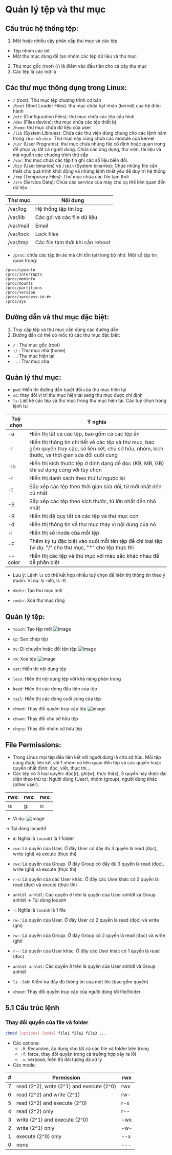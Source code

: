 # Quản lý tệp và thư mục

## Cấu trúc hệ thống tệp: 
1. Một hoặc nhiều cây phân cấp thư mục và các tệp
- Tệp nhóm các bit
- Một thư mục dùng để tạo nhóm các tệp dữ liệu và thư mục

2. Thư mục gốc (root) (/) là điểm vào đầu tiên cho cả cây thư mục
3. Các tệp là các nút lá

## Các thư mục thông dụng trong Linux: 
- `/` (root): Thư mục tệp chương trình cơ bản
- `/boot` (Boot Loader Files): thư mục chứa hạt nhân (kernel) của hệ điều hành
- `/etc` (Configuration Files): thư mục chứa các tệp cấu hình
- `/dev` (Files device): thư mục chứa các tệp thiết bị
- `/home`: thư mục chứa dữ liệu của user
- `/lib` (System Libraies): Chứa các thư viện dùng chung cho các lệnh nằm trong `/bin` và `sbin`. Thư mục này cũng chứa các module của kernel
- `/usr` (User Programs): thư mục chứa những file cố định hoặc quan trọng để phục vụ tất cả người dùng. Chứa các ứng dụng, thư viện, tài liệu và mã nguồn các chương trình thứ cấp
- `/var`: thư mục chứa các tập tin ghi các số liệu biến đổi.
- `/bin` (User binaries) và `/sbin` (System binaries): Chứa những file cần thiết cho quá trình khởi động và những lệnh thiết yếu để duy trì hệ thống
- `/tmp` (Temporary Files): Thư mục chứa các file tạm thời
- `/srv` (Service Data): Chứa các service của máy chủ cụ thể liên quan đến dữ liệu

|Thư mục|Nội dung|
|---|---|
|/var/log|Hệ thống tập tin log|
|/var/lib|Các gói và các file dữ liệu|
|/var/mail|Email|
|/var/lock|Lock files|
|/var/tmp|Các file tạm thời khi cần reboot|
- `/proc`: chứa các tập tin ảo mà chỉ tồn tại trong bộ nhớ. Một số tập tin quan trọng:
```
/proc/cpuinfo
/proc/interrupts
/proc/meminfo
/proc/mounts
/proc/partitions
/proc/version
/proc/<process-id-#>
/proc/sys
```

## Đường dẫn và thư mục đặc biệt:
1. Truy cập tệp và thư mục cần dùng các đường dẫn
2. Đường dẫn có thể có mốc từ các thư mục đặc biệt:
- `/` : Thư mục gốc (root)
- `~/` : Thư mục nhà (home)
- `.` : Thư mục hiện tại
- `..` : Thư mục cha

## Quản lý thư mục: 
- `pwd`: Hiển thị đường dẫn tuyệt đối của thư mục hiện tại
- `cd`: thay đổi vị trí thư mục hiện tại sang thư mục được chỉ định
- `ls`: Liệt kê các tệp và thư mục trong thư mục hiện tại. Các tuỳ chọn trong lệnh ls:

|Tuỳ chọn|Ý nghĩa|
|----|----|
|-a|Hiển thị tất cả các tệp, bao gồm cả các tệp ẩn|
|-l|Hiển thị thông tin chi tiết về các tệp và thư mục, bao gồm quyền truy cập, số liên kết, chủ sở hữu, nhóm, kích thước, và thời gian sửa đổi cuối cùng|
|-lh|Hiển thị kích thước tệp ở định dạng dễ đọc (KB, MB, GB) khi sử dụng cùng với tùy chọn|
|-r|Hiển thị danh sách theo thứ tự ngược lại|
|-t|Sắp xếp các tệp theo thời gian sửa đổi, từ mới nhất đến cũ nhất|
|-S|Sắp xếp các tệp theo kích thước, từ lớn nhất đến nhỏ nhất|
|-R|Hiển thị đệ quy tất cả các tệp và thư mục con|
|-d|Hiển thị thông tin về thư mục thay vì nội dung của nó|
|-i|Hiển thị số inode của mỗi tệp|
|-F|Thêm ký tự đặc biệt vào cuối mỗi tên tệp để chỉ loại tệp (ví dụ: "/" cho thư mục, "*" cho tệp thực thi|
|--color|Hiển thị các tệp và thư mục với màu sắc khác nhau để dễ phân biệt|
  - Lưu ý: Lệnh `ls` có thể kết hợp nhiều tuỳ chọn để hiển thị thông tin theo ý muốn. Ví dụ: ls -alh, ls -lt

- `mkdir`: Tạo thư mục mới
- `rmdir`: Xoá thư mục rỗng

## Quản lý tệp:
- `touch`: Tạo tệp mới
![image](https://github.com/user-attachments/assets/f4e7053a-5afb-4df9-9cd6-70b62f99a429)

- `cp`: Sao chép tệp
- `mv`: Di chuyển hoặc đổi tên tệp
![image](https://github.com/user-attachments/assets/bfb578d2-0eaf-409c-8c74-22337d357b0f)

- `rm`: Xoá tệp
![image](https://github.com/user-attachments/assets/f543458f-0dfa-4b9f-8fbb-fe1562104226)

- `cat`: Hiển thị nội dung tệp
- `less`: Hiển thị nội dung tệp với khả năng phân trang
- `head`: Hiển thị các dòng đầu tiên của tệp
- `tail`: Hiển thị các dòng cuối cùng của tệp
- `chmod`: Thay đổi quyền truy cập tệp
![image](https://github.com/user-attachments/assets/3a89a7c5-8068-43cd-ba16-bb80735f1369)

- `chown`: Thay đổi chủ sở hữu tệp
- `chgrp`: Thay đổi nhóm sở hữu tệp

## File Permissions:
- Trong Linux mọi tệp đều liên kết với người dùng là chủ sở hũu. Mỗi tệp cũng được liên kết với 1 nhóm có liên quan đến tệp và các quyền hoặc quyền nhất định: đọc, viết, thực thi...
- Các tệp có 3 loại quyền: đọc(r), ghi(w), thực thi(x). 3 quyền này được đại diện theo thứ tự: Người dùng (User), nhóm (group), người dùng khác (other user).

|rwx: |rwx: |rwx:|
|---|---|---|
|u: |g:|o:|
- Ví dụ:
![image](https://github.com/user-attachments/assets/37d02fc4-d680-402d-a307-fc17f49cb75a)


-> Tại dòng locanh1
- `d`: Nghĩa là `locanh1` là 1 folder
- `rwx`: Là quyền của User. Ở đây User có đầy đủ 3 quyền là read (đọc), write (ghi) và excute (thực thi) 
- `rwx`: Là quyền của Group. Ở đây Group có đầy đủ 3 quyền là read (đọc), write (ghi) và excute (thực thi) 
- `r-x`: Là quyền của các User khác. Ở đây các User khác có 2 quyền là read (đọc) và excute (thực thi)
- `anhldl anhldl`: Các quyền ở trên là quyền của User anhldl và Group anhldl
-> Tại dòng locanh
- `-`: Nghĩa là `locanh` là 1 file
- `rw-`: Là quyền của User. Ở đây User có 2 quyền là read (đọc) và write (ghi)
- `rw-`: Là quyền của Group. Ở đây Group có 2 quyền là read (đọc) và write (ghi)
- `r--`: Là quyền của User khác. Ở đây các User khác có 1 quyền là read (đọc)
- `anhldl anhldl`: Các quyền ở trên là quyền của User anhldl và Group anhldl

- `ls -lah`: Kiểm tra đầy đủ thông tin của một file (bao gồm quyền)
- `chmod`: Thay đổi quyền truy cập của người dùng tới file/folder
## 5.1 Cấu trúc lệnh
### Thay đổi quyền của file và folder
```sh
chmod [options] [mode] file1 file2 file3 ...
```
- Các options: 
	+ `-R`: Recursive, áp dụng cho tất cả các file và folder bên trong
	+ `-f`: force, thay đổi quyền trong cả trường hợp xảy ra lỗi
	+ `-v`: verbose, hiển thị đối tượng đã xử lý
- Các mode:

|#|Permission|rwx|
|-|----------|---|
|7|read (2^2), write (2^1) and execute (2^0)|rwx|
|6|read (2^2) and write (2^1)|rw-|
|5|read (2^2) and execute (2^0)|r-x|
|4|read (2^2) only|r--|
|3|write (2^1) and execute (2^0)|-wx|
|2|write (2^1) only|-w-|
|1|execute (2^0) only|--x|
|0|none|---|

